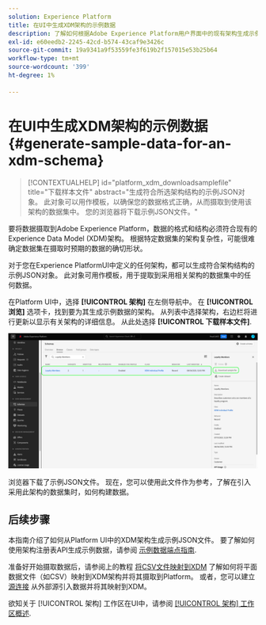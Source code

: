 ```yaml
---
solution: Experience Platform
title: 在UI中生成XDM架构的示例数据
description: 了解如何根据Adobe Experience Platform用户界面中的现有架构生成示例JSON数据。
exl-id: e60eedb2-2245-42cd-b574-43caf9e3426c
source-git-commit: 19a9341a9f53559fe3f619b2f157015e53b25b64
workflow-type: tm+mt
source-wordcount: '399'
ht-degree: 1%

---
```


# 在UI中生成XDM架构的示例数据 {#generate-sample-data-for-an-xdm-schema}

>[!CONTEXTUALHELP]
>id="platform_xdm_downloadsamplefile"
>title="下载样本文件"
>abstract="生成符合所选架构结构的示例JSON对象。 此对象可以用作模板，以确保您的数据格式正确，从而摄取到使用该架构的数据集中。 您的浏览器将下载示例JSON文件。"

要将数据摄取到Adobe Experience Platform，数据的格式和结构必须符合现有的Experience Data Model (XDM)架构。 根据特定数据集的架构复杂性，可能很难确定数据集在摄取时预期的数据的确切形状。

对于您在Experience PlatformUI中定义的任何架构，都可以生成符合架构结构的示例JSON对象。 此对象可用作模板，用于提取到采用相关架构的数据集中的任何数据。

在Platform UI中，选择 **[!UICONTROL 架构]** 在左侧导航中。 在 **[!UICONTROL 浏览]** 选项卡，找到要为其生成示例数据的架构。 从列表中选择架构，右边栏将进行更新以显示有关架构的详细信息。 从此处选择 **[!UICONTROL 下载样本文件]**.

![在选择了架构的架构工作区的“浏览”选项卡中，下载高亮显示的示例文件。](../images/ui/sample/sample-data.png)

浏览器下载了示例JSON文件。 现在，您可以使用此文件作为参考，了解在引入采用此架构的数据集时，如何构建数据。

## 后续步骤

本指南介绍了如何从Platform UI中的XDM架构生成示例JSON文件。 要了解如何使用架构注册表API生成示例数据，请参阅 [示例数据端点指南](../api/sample-data.md).

准备好开始摄取数据后，请参阅上的教程 [将CSV文件映射到XDM](../../ingestion/tutorials/map-csv/overview.md) 了解如何将平面数据文件（如CSV）映射到XDM架构并将其摄取到Platform。 或者，您可以建立 [源连接](../../sources/home.md) 从外部源引入数据并将其映射到XDM。

欲知关于 [!UICONTROL 架构] 工作区在UI中，请参阅 [[!UICONTROL 架构] 工作区概述](./overview.md).
